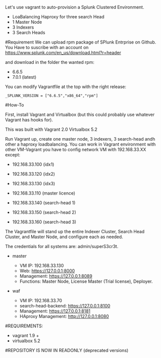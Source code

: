 Let's use vagrant to auto-provision a Splunk Clustered Environment.

* LoaBalancing Haproxy for three search Head
* 1 Master Node
* 3 Indexers
* 3 Search Heads

#Requirement
We can upload rpm package of SPlunk Entrprise on Github. You Have to suscribe  with an account on https://www.splunk.com/en_us/download.html?r=header

and download in the folder the wanted rpm:
* 6.6.5
* 7.0.1 (latest)

You can modify Vagrantfile at the top with the right release:

```
_SPLUNK_VERSION = ["6.6.5","x86_64","rpm"]
```

#How-To

First, install Vagrant and Virtualbox (but this could probably use whatever Vagrant has hooks for).

This was built with Vagrant 2.0 Virtualbox 5.2


Run Vagrant up, create one master node, 3 indexers, 3 search-head andh other a haproxy loadbalancing. You can work in Vagrant environment with other VM-Vagrant you have to config network VM with 192.168.33.XX
except:
* 192.168.33.100 (idx1)
* 192.168.33.120 (idx2)
* 192.168.33.130 (idx3)

* 192.168.33.110 (master licence)

* 192.168.33.140 (search-head 1)
* 192.168.33.150 (search-head 2)
* 192.168.33.160 (search-head 3)

The Vagrantfile will stand up the entire Indexer Cluster, Search Head Cluster, and Master Node, and configure each as needed.

The credentials for all systems are: admin/superS3cr3t.


* master
    * VM IP: 192.168.33.130
    * Web: https://127.0.0.1:8000
    * Management: https://127.0.0.1:8089
    * Functions: Master Node, License Master (Trial license), Deployer.


* waf
    * VM IP: 192.168.33.70
    * search-head-backend: https://127.0.0.1:8100
    * Management: https://127.0.0.1:8181
    * HAproxy Management: http://127.0.0.1:8080

#REQUIREMENTS:
* vagrant 1.9 +
* virtualbox 5.2


#REPOSITORY IS NOW IN READONLY (deprecated versions)

